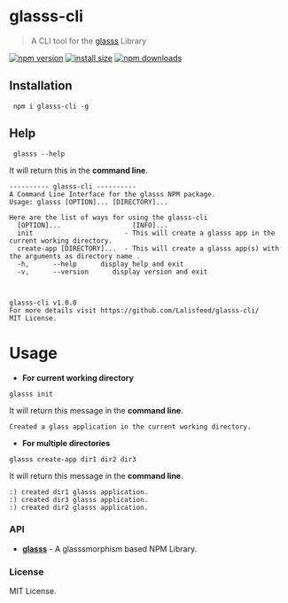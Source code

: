 # glasss-cli

> A CLI tool for the [glasss](https://github.com/Lalisfeed/glasss) Library

[![npm version](https://img.shields.io/npm/v/glasss-cli.svg?style=flat-square)](https://www.npmjs.org/package/glasss-cli) 
[![install size](https://packagephobia.com/badge?p=glasss-cli)](https://packagephobia.com/result?p=glasss-cli) 
[![npm downloads](https://img.shields.io/npm/dw/glasss-cli.svg?style=flat-square)](http://npm-stat.com/charts.html?package=glasss-cli) 


## Installation 

```
 npm i glasss-cli -g
 ```

## Help

```
 glasss --help
 ```

It will return this in the **command line**.

```
---------- glasss-cli ----------
A Command Line Interface for the glasss NPM package.
Usage: glasss [OPTION]... [DIRECTORY]...
 
Here are the list of ways for using the glasss-cli
  [OPTION]...                  [INFO]...
  init                       - This will create a glasss app in the current working directory.
  create-app [DIRECTORY]...  - This will create a glasss app(s) with the arguments as directory name .
  -h,      --help      display help and exit
  -v,      --version      display version and exit
 
 
 
glasss-cli v1.0.0
For more details visit https://github.com/Lalisfeed/glasss-cli/ 
MIT License.
```

# Usage

* **For current working directory**
  
 ```
 glasss init
 ```
 
 It will return this message in the **command line**.
 
 ```
 Created a glass application in the current working directory.
 ```

* **For multiple directories**
  
 ```
 glasss create-app dir1 dir2 dir3
 ```
 
 It will return this message in the **command line**.
 
 ```
 :) created dir1 glasss application.
 :) created dir3 glasss application.
 :) created dir2 glasss application.
 ```

### API

- **[glasss](https://github.com/Lalisfeed/glasss)** - A glasssmorphism based NPM Library.

### License

MIT License.